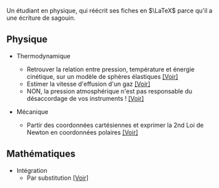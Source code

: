 Un étudiant en physique, qui réécrit ses fiches en $\LaTeX$ parce qu'il a une écriture de sagouin.

## Physique

- Thermodynamique
    - Retrouver la relation entre pression, température et énergie cinétique, sur un modèle de sphères élastiques [[Voir]](https://github.com/atomicwelding/fiches/blob/master/thermodynamique/modele_gas_echelle_microscopique.pdf)
    - Estimer la vitesse d'effusion d'un gaz [[Voir]](https://github.com/atomicwelding/fiches/blob/master/thermodynamique/vitesse_effusion.pdf)
    - NON, la pression atmosphérique n'est pas responsable du désaccordage de vos instruments ! [[Voir]](https://github.com/atomicwelding/fiches/blob/master/thermodynamique/cornemuse_pression_adiabatique.pdf)

- Mécanique
    - Partir des coordonnées cartésiennes et exprimer la 2nd Loi de Newton en coordonnées polaires [[Voir]](https://github.com/atomicwelding/fiches/blob/master/mecanique/coord_cartesienne_polaire.pdf) 


## Mathématiques
- Intégration
    - Par substitution [[Voir]](https://github.com/atomicwelding/fiches/blob/master/maths/integration_substitution.pdf)

